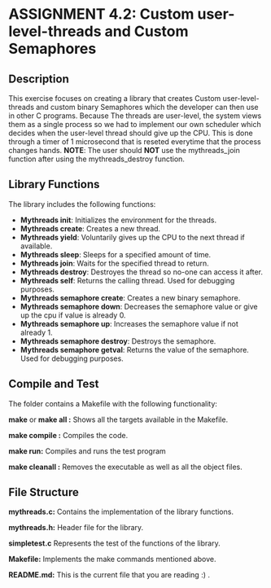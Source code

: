 
# ASSIGNMENT 4.2: Custom user-level-threads and Custom Semaphores

## Description 

This exercise focuses on creating a library that creates Custom user-level-threads and custom binary Semaphores which the developer can then use in other C programs.
Because The threads are user-level, the system views them as a single process so we had to implement our own scheduler which decides when the user-level thread should give up the CPU. This is done through a timer of 1 microsecond that is reseted everytime that the process changes hands.
**NOTE**: The user should **NOT** use the mythreads_join function after using the mythreads_destroy function.


## Library Functions

The library includes the following functions:

- **Mythreads init**: Initializes the environment for the threads. 
- **Mythreads create**: Creates a new thread.
- **Mythreads yield**: Voluntarily gives up the CPU to the next thread if available.
- **Mythreads sleep**: Sleeps for a specified amount of time.
- **Mythreads join**: Waits for the specified thread to return.
- **Mythreads destroy**: Destroyes the thread so no-one can access it after.
- **Mythreads self**: Returns the calling thread. Used for debugging purposes.
- **Mythreads semaphore create**: Creates a new binary semaphore.
- **Mythreads semaphore down**: Decreases the semaphore value or give up the cpu if value is already 0.
- **Mythreads semaphore up**: Increases the semaphore value if not already 1.
- **Mythreads semaphore destroy**: Destroys the semaphore.
- **Mythreads semaphore getval**: Returns the value of the semaphore. Used for debugging purposes.

## Compile and Test
The folder contains a Makefile with the following functionality:

**make** or **make all :** Shows all the targets available in the Makefile.

**make compile :** Compiles the code.

**make run:** Compiles and runs the test program 

**make cleanall :** Removes the executable as well as all the object files.


## File Structure

**mythreads.c:** Contains the implementation of the library functions.

**mythreads.h:** Header file for the library.

**simpletest.c** Represents the test of the functions of the library.

**Makefile:** Implements the make commands mentioned above.

**README.md:** This is the current file that you are reading :) .